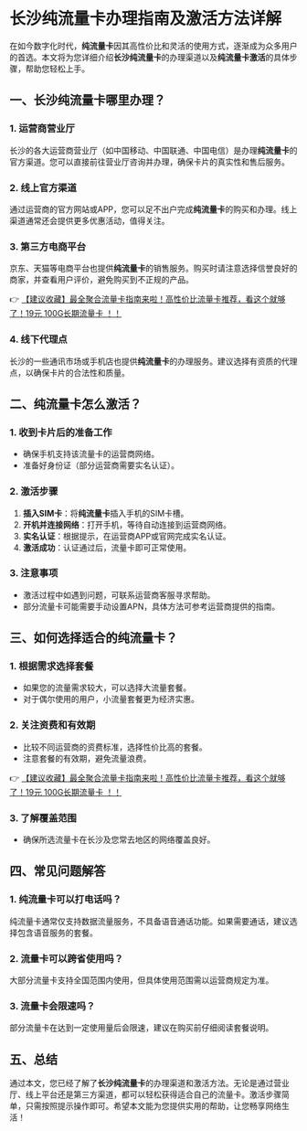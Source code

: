 # 长沙纯流量卡办理指南及激活方法详解

在如今数字化时代，**纯流量卡**因其高性价比和灵活的使用方式，逐渐成为众多用户的首选。本文将为您详细介绍**长沙纯流量卡**的办理渠道以及**纯流量卡激活**的具体步骤，帮助您轻松上手。

## 一、长沙纯流量卡哪里办理？

### 1. 运营商营业厅
长沙的各大运营商营业厅（如中国移动、中国联通、中国电信）是办理**纯流量卡**的官方渠道。您可以直接前往营业厅咨询并办理，确保卡片的真实性和售后服务。

### 2. 线上官方渠道
通过运营商的官方网站或APP，您可以足不出户完成**纯流量卡**的购买和办理。线上渠道通常还会提供更多优惠活动，值得关注。

### 3. 第三方电商平台
京东、天猫等电商平台也提供**纯流量卡**的销售服务。购买时请注意选择信誉良好的商家，并查看用户评价，避免购买到不正规的产品。

👉 [【建议收藏】最全聚合流量卡指南来啦！高性价比流量卡推荐，看这个就够了！19元 100G长期流量卡 ！！](https://bit.ly/Liuliangka)

### 4. 线下代理点
长沙的一些通讯市场或手机店也提供**纯流量卡**的办理服务。建议选择有资质的代理点，以确保卡片的合法性和质量。

## 二、纯流量卡怎么激活？

### 1. 收到卡片后的准备工作
- 确保手机支持该流量卡的运营商网络。
- 准备好身份证（部分运营商需要实名认证）。

### 2. 激活步骤
1. **插入SIM卡**：将**纯流量卡**插入手机的SIM卡槽。
2. **开机并连接网络**：打开手机，等待自动连接到运营商网络。
3. **实名认证**：根据提示，在运营商APP或官网完成实名认证。
4. **激活成功**：认证通过后，流量卡即可正常使用。

### 3. 注意事项
- 激活过程中如遇到问题，可联系运营商客服寻求帮助。
- 部分流量卡可能需要手动设置APN，具体方法可参考运营商提供的指南。

## 三、如何选择适合的纯流量卡？

### 1. 根据需求选择套餐
- 如果您的流量需求较大，可以选择大流量套餐。
- 对于偶尔使用的用户，小流量套餐更为经济实惠。

### 2. 关注资费和有效期
- 比较不同运营商的资费标准，选择性价比高的套餐。
- 注意套餐的有效期，避免流量浪费。

👉 [【建议收藏】最全聚合流量卡指南来啦！高性价比流量卡推荐，看这个就够了！19元 100G长期流量卡 ！！](https://bit.ly/Liuliangka)

### 3. 了解覆盖范围
- 确保所选流量卡在长沙及您常去地区的网络覆盖良好。

## 四、常见问题解答

### 1. 纯流量卡可以打电话吗？
纯流量卡通常仅支持数据流量服务，不具备语音通话功能。如果需要通话，建议选择包含语音服务的套餐。

### 2. 流量卡可以跨省使用吗？
大部分流量卡支持全国范围内使用，但具体使用范围需以运营商规定为准。

### 3. 流量卡会限速吗？
部分流量卡在达到一定使用量后会限速，建议在购买前仔细阅读套餐说明。

## 五、总结
通过本文，您已经了解了**长沙纯流量卡**的办理渠道和激活方法。无论是通过营业厅、线上平台还是第三方渠道，都可以轻松获得适合自己的流量卡。激活步骤简单，只需按照提示操作即可。希望本文能为您提供实用的帮助，让您畅享网络生活！